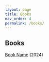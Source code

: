 ```yaml
---
layout: page
title: Books
nav_order: 4
permalink: /books/
---
```


## Books

[Book Name]([https://www.linktoinfoaboutaward.html](https://www.scholastic.ca/books/view/dear-canada-a-prairie-as-wide-as-the-sea)) (2024)


